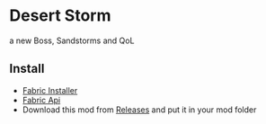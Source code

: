 # Desert Storm
a new Boss, Sandstorms and QoL
## Install
- [Fabric Installer](https://www.fabricmc.net/use/installer/)
- [Fabric Api](https://www.curseforge.com/minecraft/mc-mods/fabric-api)
- Download this mod from [Releases](/releases) and put it in your mod folder
